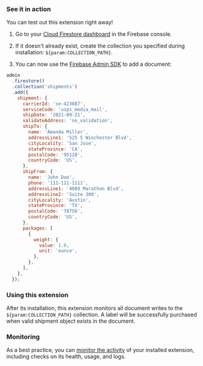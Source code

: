 ### See it in action

You can test out this extension right away!

1.  Go to your [Cloud Firestore dashboard](https://console.firebase.google.com/project/${param:PROJECT_ID}/firestore/data) in the Firebase console.

1.  If it doesn't already exist, create the collection you specified during installation: `${param:COLLECTION_PATH}`.

1.  You can now use the [Firebase Admin SDK][admin_sdk] to add a document:

```js
admin
  .firestore()
  .collection('shipments')
  .add({
    shipment: {
      carrierId: 'se-423887',
      serviceCode: 'usps_media_mail',
      shipDate: '2021-09-21',
      validateAddress: 'no_validation',
      shipTo: {
        name: 'Amanda Miller',
        addressLine1: '525 S Winchester Blvd',
        cityLocality: 'San Jose',
        stateProvince: 'CA',
        postalCode: '95128',
        countryCode: 'US',
      },
      shipFrom: {
        name: 'John Doe',
        phone: '111-111-1111',
        addressLine1: '4009 Marathon Blvd',
        addressLine2: 'Suite 300',
        cityLocality: 'Austin',
        stateProvince: 'TX',
        postalCode: '78756',
        countryCode: 'US',
      },
      packages: [
        {
          weight: {
            value: 1.0,
            unit: 'ounce',
          },
        },
      ],
    },
  });
```

### Using this extension

After its installation, this extension monitors all document writes to the `${param:COLLECTION_PATH}` collection. A label will be successfully purchased when valid shipment object exists in the document.

### Monitoring

As a best practice, you can [monitor the activity](https://firebase.google.com/docs/extensions/manage-installed-extensions#monitor) of your installed extension, including checks on its health, usage, and logs.

[shipment_collection]: https://console.firebase.google.com/project/_/firestore/data~2F${param:COLLECTION_PATH}
[admin_sdk]: https://firebase.google.com/docs/admin/setup
